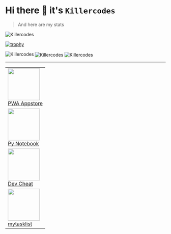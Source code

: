 # Hi there 👋 it's `Killercodes` 
> And here are my stats


<p align="left"> <img src="https://komarev.com/ghpvc/?username=Killercodes&label=Profile%20views&color=0e75b6&style=flat" alt="Killercodes" /> </p>

[![trophy](https://github-profile-trophy.vercel.app/?username=Killercodes&theme=onedark)](https://github.com/ryo-ma/github-profile-trophy)


<div>
<img align="left" src="https://github-readme-stats.vercel.app/api/top-langs?username=Killercodes&show_icons=true&locale=en&layout=compact" alt="Killercodes" />
<img align="center" src="https://github-readme-streak-stats.herokuapp.com/?user=Killercodes&" alt="Killercodes" />
<img align="center" src="https://github-readme-stats.vercel.app/api?username=Killercodes&show_icons=true&locale=en" alt="Killercodes" />
</div>


---
<table>
<tr>
<td style="display:inline-block">
<a href="https://pwastore.github.io/" target="__blank"><img width="100px" src="https://avatars.githubusercontent.com/u/108609908?s=200&v=4"><br/>PWA Appstore</a>
</td>
<td style="display:block">
<a href="https://ipynotes.github.io/" target="__blank"><img width="100px" src="https://avatars.githubusercontent.com/u/111256203?s=200&v=4"><br/>Py Notebook</a>
</td>
<td style="display:block">
<a href="https://devcheat.github.io/" target="__blank"><img width="100px" src="https://avatars.githubusercontent.com/u/111929282?s=200&v=4"><br/>Dev Cheat</a>
</td>
<td style="display:block">
<a href="https://mytasklist.github.io/" target="__blank"><img width="100px" src="https://avatars.githubusercontent.com/u/115587681?s=200&v=4"><br/>mytasklist</a>
</td>
</tr>
</table>

<!--
**Killercodes/Killercodes** is a ✨ _special_ ✨ repository because its `README.md` (this file) appears on your GitHub profile.

Here are some ideas to get you started:

- 🔭 I’m currently working on ...
- 🌱 I’m currently learning ...
- 👯 I’m looking to collaborate on ...
- 🤔 I’m looking for help with ...
- 💬 Ask me about ...
- 📫 How to reach me: ...
- 😄 Pronouns: ...
- ⚡ Fun fact: ...
-->
